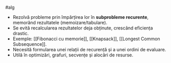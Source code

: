 #alg

- Rezolvă probleme prin împărțirea lor în **subprobleme recurente**, memorând rezultatele (memoizare/tabulare).
- Se evită recalcularea rezultatelor deja obținute, crescând eficiența drastic.
- Exemple: [[Fibonacci cu memorie]], [[Knapsack]], [[Longest Common Subsequence]].
- Necesită formularea unei relații de recurență și a unei ordini de evaluare.
- Utilă în optimizări, grafuri, secvențe și alocări de resurse.